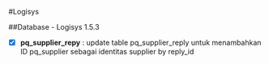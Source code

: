 #Logisys

##Database - Logisys 1.5.3
- [x] **pq_supplier_repy** : update table pq_supplier_reply untuk menambahkan ID pq_supplier sebagai identitas supplier by reply_id
